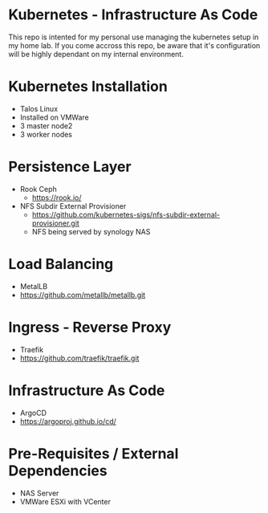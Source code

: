 # Kubernetes - Infrastructure As Code

This repo is intented for my personal use managing the kubernetes setup in my home lab. If you come accross this repo, be aware that it's configuration will be highly dependant on my internal environment.


# Kubernetes Installation
- Talos Linux
- Installed on VMWare
- 3 master node2
- 3 worker nodes


# Persistence Layer
- Rook Ceph
    - https://rook.io/
- NFS Subdir External Provisioner
    - https://github.com/kubernetes-sigs/nfs-subdir-external-provisioner.git
    - NFS being served by synology NAS

# Load Balancing
- MetalLB
- https://github.com/metallb/metallb.git


# Ingress - Reverse Proxy
- Traefik
- https://github.com/traefik/traefik.git


# Infrastructure As Code
- ArgoCD
- https://argoproj.github.io/cd/


# Pre-Requisites / External Dependencies
- NAS Server
- VMWare ESXi with VCenter